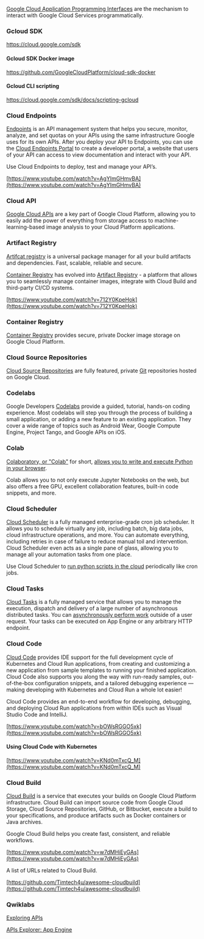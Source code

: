 
[Google Cloud Application Programming Interfaces](https://cloud.google.com/apis/docs/overview) are the mechanism to interact with Google Cloud Services programmatically. 



### Gcloud SDK

https://cloud.google.com/sdk

#### Gcloud SDK Docker image

https://github.com/GoogleCloudPlatform/cloud-sdk-docker


#### Gcloud CLI scripting


https://cloud.google.com/sdk/docs/scripting-gcloud


### Cloud Endpoints

[Endpoints](Endpoints) is an API management system that helps you secure, monitor, analyze, and set quotas on your APIs using the same infrastructure Google uses for its own APIs. After you deploy your API to Endpoints, you can use the [Cloud Endpoints Portal](https://cloud.google.com/endpoints/docs/dev-portal-overview) to create a developer portal, a website that users of your API can access to view documentation and interact with your API.


Use Cloud Endpoints to deploy, test and  manage your API’s.

[https://www.youtube.com/watch?v=AgYImGHmvBA](https://www.youtube.com/watch?v=AgYImGHmvBA)


### Cloud API

[Google Cloud APIs](https://cloud.google.com/apis) are a key part of Google Cloud Platform, allowing you to easily add the power of everything from storage access to machine-learning-based image analysis to your Cloud Platform applications.



### Artifact Registry

[Artifcat registry](https://cloud.google.com/artifacts/docs) is a universal package manager for all your build artifacts and dependencies. Fast, scalable, reliable and secure.


[Container Registry](https://cloud.google.com/container-registry/docs) has evolved into [Artifact Registry](https://cloud.google.com/artifacts/docs)  - a platform that allows you to seamlessly manage container images, integrate with Cloud Build and third-party CI/CD systems. 

[https://www.youtube.com/watch?v=712Y0KpeHok](https://www.youtube.com/watch?v=712Y0KpeHok)


### Container Registry

[Container Registry](https://cloud.google.com/container-registry/docs) provides secure, private Docker image storage on Google Cloud Platform.



### Cloud Source Repositories

[Cloud Source Repositories](https://cloud.google.com/source-repositories/docs) are fully featured, private [Git](https://git-scm.com/) repositories hosted on Google Cloud.



### Codelabs

Google Developers [Codelabs](https://codelabs.developers.google.com/) provide a guided, tutorial, hands-on coding experience. Most codelabs will step you through the process of building a small application, or adding a new feature to an existing application. They cover a wide range of topics such as Android Wear, Google Compute Engine, Project Tango, and Google APIs on iOS.



### Colab

[Colaboratory, or "Colab"](https://colab.research.google.com/) for short, [allows you to write and execute Python in your browser](https://www.youtube.com/watch?v=yEIc9z-Ad3k).

Colab allows you to not only execute Jupyter Notebooks on the web, but also offers a free GPU, excellent collaboration features, built-in code snippets, and more.

### Cloud Scheduler

[Cloud Scheduler](https://cloud.google.com/scheduler/docs/quickstart) is a fully managed enterprise-grade cron job scheduler. It allows you to schedule virtually any job, including batch, big data jobs, cloud infrastructure operations, and more. You can automate everything, including retries in case of failure to reduce manual toil and intervention. Cloud Scheduler even acts as a single pane of glass, allowing you to manage all your automation tasks from one place.

Use Cloud Scheduler to [run python scripts in the cloud](https://www.youtube.com/watch?v=7Z1mgOxWTs8) periodically like cron jobs.



### Cloud Tasks

[Cloud Tasks](https://cloud.google.com/tasks/docs) is a fully managed service that allows you to manage the execution, dispatch and delivery of a large number of asynchronous distributed tasks. You can [asynchronously perform work](https://www.youtube.com/watch?v=Q_airdHCuV8) outside of a user request. Your tasks can be executed on App Engine or any arbitrary HTTP endpoint.


### Cloud Code

[Cloud Code](https://cloud.google.com/code/docs) provides IDE support for the full development cycle of Kubernetes and Cloud Run applications, from creating and customizing a new application from sample templates to running your finished application. Cloud Code also supports you along the way with run-ready samples, out-of-the-box configuration snippets, and a tailored debugging experience — making developing with Kubernetes and Cloud Run a whole lot easier!

Cloud Code provides an end-to-end workflow for developing, debugging, and deploying Cloud Run applications from within IDEs such as Visual Studio Code and IntelliJ. 

[https://www.youtube.com/watch?v=bOWsRGGO5xk](https://www.youtube.com/watch?v=bOWsRGGO5xk)

#### Using Cloud Code with Kubernetes

[https://www.youtube.com/watch?v=KNd0mTxcQ_M](https://www.youtube.com/watch?v=KNd0mTxcQ_M)


### Cloud Build

[Cloud Build](https://cloud.google.com/cloud-build/docs) is a service that executes your builds on Google Cloud Platform infrastructure. Cloud Build can import source code from Google Cloud Storage, Cloud Source Repositories, GitHub, or Bitbucket, execute a build to your specifications, and produce artifacts such as Docker containers or Java archives.

Google Cloud Build helps you create fast, consistent, and reliable workflows. 

[https://www.youtube.com/watch?v=w7dMHiEyGAs](https://www.youtube.com/watch?v=w7dMHiEyGAs)

A list of URLs related to Cloud Build.

[https://github.com/Timtech4u/awesome-cloudbuild](https://github.com/Timtech4u/awesome-cloudbuild)


### Qwiklabs


[Exploring APIs](https://www.qwiklabs.com/quests/54?catalog_rank=%7B%22rank%22%3A10%2C%22num_filters%22%3A0%2C%22has_search%22%3Atrue%7D&search_id=7467936)


[APIs Explorer: App Engine](https://www.qwiklabs.com/focuses/3662?catalog_rank=%7B%22rank%22%3A16%2C%22num_filters%22%3A0%2C%22has_search%22%3Atrue%7D&parent=catalog&search_id=7467964)
